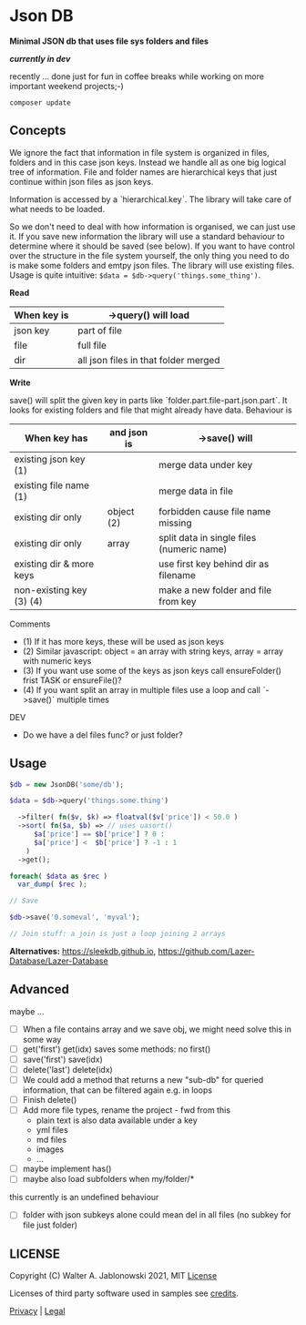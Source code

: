 # Json DB

**Minimal JSON db that uses file sys folders and files**

***currently in dev***

recently ... done just for fun in coffee breaks while working on more important weekend projects;-)

```
composer update
```


## Concepts

We ignore the fact that information in file system is organized in files, folders and in this case json keys. Instead we handle
all as one big logical tree of information. File and folder names are hierarchical keys that just continue within json files as
json keys.

Information is accessed by a ˋhierarchical.keyˋ. The library will take care of what needs to be loaded.

So we don't need to deal with how information is organised, we can just use it. If you save new information the library will use a standard behaviour to determine where it should be saved (see below). If you want to have control over the structure in the file system yourself, the only thing you need to do is make some folders and emtpy json files. The library will use existing files. Usage is quite intuitive: `$data = $db->query('things.some_thing')`.

**Read**

When key is | ->query() will load
----------- | --------------------------
json key    | part of file
file        | full file
dir         | all json files in that folder merged


**Write**

save() will split the given key in parts like ˋfolder.part.file-part.json.partˋ.
It looks for existing folders and file that might already have data. Behaviour is

When key has             | and json is | ->save() will
-------------------------|-------------|---------------------------
existing json key (1)    |             | merge data under key
existing file name (1)   |             | merge data in file
existing dir only        | object (2)  | forbidden cause file name missing
existing dir only        | array       | split data in single files (numeric name)
existing dir & more keys |             | use first key behind dir as filename
non-existing key (3) (4) |             | make a new folder and file from key

Comments

- (1) If it has more keys, these will be used as json keys
- (2) Similar javascript: object = an array with string keys, array = array with numeric keys
- (3) If you want use some of the keys as json keys call ensureFolder() frist
      TASK or ensureFile()?
- (4) If you want split an array in multiple files use a loop and call ˋ->save()ˋ multiple times

DEV

- Do we have a del files func? or just folder?


## Usage

```php
$db = new JsonDB('some/db');

$data = $db->query('things.some.thing')

  ->filter( fn($v, $k) => floatval($v['price']) < 50.0 )
  ->sort( fn($a, $b) => // uses uasort()
      $a['price'] == $b['price'] ? 0 :
      $a['price'] <  $b['price'] ? -1 : 1
    )
  ->get();

foreach( $data as $rec )
  var_dump( $rec );

// Save

$db->save('0.someval', 'myval');

// Join stuff: a join is just a loop joining 2 arrays
```

**Alternatives:** https://sleekdb.github.io, https://github.com/Lazer-Database/Lazer-Database


## Advanced

maybe ...

- [ ] When a file contains array and we save obj, we might need solve this in some way
- [ ] get('first') get(idx) saves some methods: no first()
- [ ] save('first') save(idx)
- [ ] delete('last') delete(idx)
- [ ] We could add a method that returns a new "sub-db" for queried information, that can be filtered again e.g. in loops
- [ ] Finish delete()
- [ ] Add more file types, rename the project - fwd from this
  - plain text is also data available under a key
  - yml files
  - md files
  - images
  - ...
- [ ] maybe implement has()
- [ ] maybe also load subfolders when my/folder/*

this currently is an undefined behaviour

- [ ] folder with json subkeys alone could mean del in all files (no subkey for file just folder)


## LICENSE

Copyright (C) Walter A. Jablonowski 2021, MIT [License](LICENSE)

Licenses of third party software used in samples see [credits](credits.md).

[Privacy](https://walter-a-jablonowski.github.io/privacy.html) | [Legal](https://walter-a-jablonowski.github.io/imprint.html)
